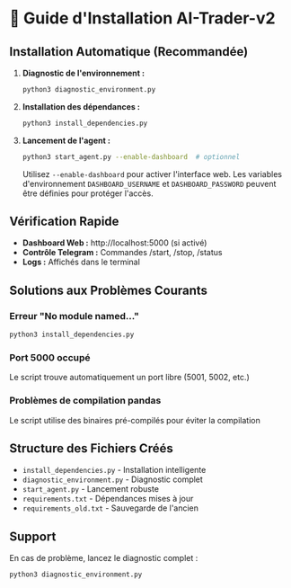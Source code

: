 # 🚀 Guide d'Installation AI-Trader-v2

## Installation Automatique (Recommandée)

1. **Diagnostic de l'environnement :**
   ```bash
   python3 diagnostic_environment.py
   ```

2. **Installation des dépendances :**
   ```bash
   python3 install_dependencies.py
   ```

3. **Lancement de l'agent :**
   ```bash
   python3 start_agent.py --enable-dashboard  # optionnel
   ```

   Utilisez `--enable-dashboard` pour activer l'interface web. Les variables
   d'environnement `DASHBOARD_USERNAME` et `DASHBOARD_PASSWORD` peuvent être
   définies pour protéger l'accès.

## Vérification Rapide

- **Dashboard Web :** http://localhost:5000 (si activé)
- **Contrôle Telegram :** Commandes /start, /stop, /status
- **Logs :** Affichés dans le terminal

## Solutions aux Problèmes Courants

### Erreur "No module named..."
```bash
python3 install_dependencies.py
```

### Port 5000 occupé
Le script trouve automatiquement un port libre (5001, 5002, etc.)

### Problèmes de compilation pandas
Le script utilise des binaires pré-compilés pour éviter la compilation

## Structure des Fichiers Créés

- `install_dependencies.py` - Installation intelligente
- `diagnostic_environment.py` - Diagnostic complet
- `start_agent.py` - Lancement robuste
- `requirements.txt` - Dépendances mises à jour
- `requirements_old.txt` - Sauvegarde de l'ancien

## Support

En cas de problème, lancez le diagnostic complet :
```bash
python3 diagnostic_environment.py
```
